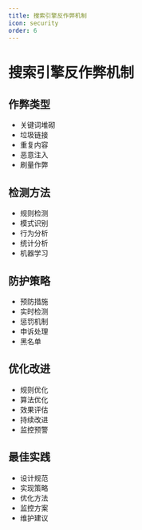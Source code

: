 ```yaml
---
title: 搜索引擎反作弊机制
icon: security
order: 6
---
```


# 搜索引擎反作弊机制

## 作弊类型
- 关键词堆砌
- 垃圾链接
- 重复内容
- 恶意注入
- 刷量作弊

## 检测方法
- 规则检测
- 模式识别
- 行为分析
- 统计分析
- 机器学习

## 防护策略
- 预防措施
- 实时检测
- 惩罚机制
- 申诉处理
- 黑名单

## 优化改进
- 规则优化
- 算法优化
- 效果评估
- 持续改进
- 监控预警

## 最佳实践
- 设计规范
- 实现策略
- 优化方法
- 监控方案
- 维护建议
